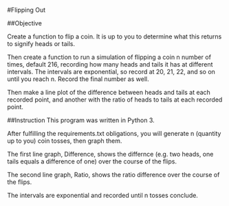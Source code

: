 #Flipping Out


##Objective

Create a function to flip a coin. It is up to you to determine what this returns to signify heads or tails.

Then create a function to run a simulation of flipping a coin n number of times, default 216, recording how many heads and tails it has at different intervals. The intervals are exponential, so record at 20, 21, 22, and so on until you reach n. Record the final number as well.

Then make a line plot of the difference between heads and tails at each recorded point, and another with the ratio of heads to tails at each recorded point.


##Instruction
This program was written in Python 3. 

After fulfilling the requirements.txt obligations, you will generate n (quantity up to you) coin tosses, then graph them. 

The first line graph, Difference, shows the differnce (e.g. two heads, one tails equals a difference of one) over the course of the flips. 

The second line graph, Ratio, shows the ratio difference over the course of the flips. 

The intervals are exponential and recorded until n tosses conclude.
